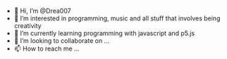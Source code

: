 - 👋 Hi, I’m @Drea007
- 👀 I’m interested in programming, music and all stuff that involves being creativity
- 🌱 I’m currently learning programming with javascript and p5.js
- 💞️ I’m looking to collaborate on ...
- 📫 How to reach me ...

<!---
Drea007/Drea007 is a ✨ special ✨ repository because its `README.md` (this file) appears on your GitHub profile.
You can click the Preview link to take a look at your changes.
--->
